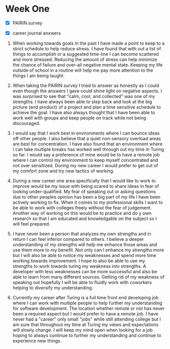 # Week One

- [x] PAIRIN survey

- [x] career journal anxwers

1. When working towards goals in the past I have made a point to keep to a  strict schedule to help reduce stress. I have found that with out a list of things to accomplish or a suggested time-line I can become scattered and more stressed. Reducing the amount of stress can help minimize the chance of failure and over-all negative mental state. Keeping my life outside of school in a routine will help me pay more attention to the things I am being taught.

2. When taking the PAIRIN survey I tried to answer as honestly as I could even though the answers I gave could shine light on negative aspects. I was surprised to see that "calm, cool, and collected" was one of my strengths. I have always been able to step back and look at the big picture (end product) of a project and plan a time sensitive schedule to achieve the goal. I have also always thought that I have been able to work well with groups and keep people on track while not being discouraged.

3. I would say that I work best in environments where I can bounce ideas off other people. I also believe that a quiet non-sensory overload areas are best for concentration. I have also found that an environment where I can take multiple breaks has worked well through out my time in Turing so far. I would say a preference of mine would be to have a remote job where I can control my environment to keep myself concentrated and not over sensitized. During my new career I would prefer to get out of my comfort zone and try new tactics of working.

4. During a new career one area specifically that I would like to work to improve would be my issue with being scared to share ideas in fear of looking under-qualified. My fear of speaking out or asking questions due to other peoples opinion has been a big part of my life I have been actively working to fix. When it comes to my professional skills I want to be able to work with colleges freely without the fear of judgement. Another way of working on this would be to practice and do y own research so that I am educated and knowledgable on the subject so I will feel prepared.

5. I have never been a person that analyzes my own strengths and in return I can feel inferior compared to others. I believe a deeper understanding of my strengths will help me enhance those areas and use them more to my benefit. Not only can I enhance my strengths more but I will also be able to notice my weaknesses and spend more time working towards improvement. I hope to also be able to use my strengths to work towards turing my weakness into strengths. A developer with less weaknesses can be more successful and also be able to learn from many different sources. Getting rid of my weakness of speaking out hopefully I will be able to fluidly work with coworkers helping to diversify my understanding.

6. Currently my career after Turing is a full time front end developing job where I can work with multiple people to help further my understanding for software development. The location whether remote or not has never been a required aspect but I would prefer to have a remote job. I have never had a "career" only small "jobs" while still attending college but I am sure that throughout my time at Turing my views and expectations will slowly change. I will keep my mind open when looking for a job hoping to always continue to further my understanding and continue to experience new things.
